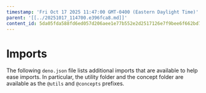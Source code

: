 ```yaml
---
timestamp: 'Fri Oct 17 2025 11:47:00 GMT-0400 (Eastern Daylight Time)'
parent: '[[../20251017_114700.e396fca8.md]]'
content_id: 5da05fda588fd6ed057d206aee1e77b552e2d2517126e7f9bee6f662bd7c0afe
---
```


# Imports

The following `deno.json` file lists additional imports that are available to help ease imports. In particular, the utility folder and the concept folder are available as the `@utils` and `@concepts` prefixes.
